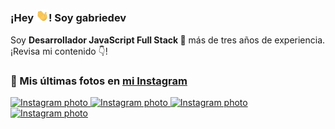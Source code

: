 <h3>¡Hey <img src="https://raw.githubusercontent.com/ABSphreak/ABSphreak/master/gifs/Hi.gif" width="20px" decondig="async">! Soy gabriedev</h3>

<p>Soy <strong>Desarrollador JavaScript Full Stack 🚀</strong> más de tres años de experiencia.<br />¡Revisa mi contenido 👇!</p>

### 📸 Mis últimas fotos en [mi Instagram](https://instagram.com/gabrie.dev)


<a href='https://instagram.com/p/CzMY3lzxgmx' target='_blank'>
  <img width='20%' src='https://instagram.fedi1-1.fna.fbcdn.net/v/t51.2885-15/398916226_819142863293745_2426123683154743297_n.webp?stp=dst-jpg_e35&_nc_ht=instagram.fedi1-1.fna.fbcdn.net&_nc_cat=109&_nc_ohc=KnX4_PfhVgUAX8oChSf&edm=APU89FABAAAA&ccb=7-5&oh=00_AfDpgopLy3zLnLOItMVUsenLaY_S0awblcHJzBQQSc8Z8A&oe=656AD0E9&_nc_sid=bc0c2c' alt='Instagram photo' />
</a>
<a href='https://instagram.com/p/CygbQv4uqxM' target='_blank'>
  <img width='20%' src='https://instagram.fedi1-1.fna.fbcdn.net/v/t51.2885-15/391525959_236593062741789_5868561716480810596_n.webp?stp=dst-jpg_e35&_nc_ht=instagram.fedi1-1.fna.fbcdn.net&_nc_cat=109&_nc_ohc=-UM_wM3plCYAX8MWAxN&edm=APU89FABAAAA&ccb=7-5&oh=00_AfDfhMemNY6cwiN0HNCWYdF7TB2RZPyQJEz-YzGL4-zVfw&oe=656ADDA5&_nc_sid=bc0c2c' alt='Instagram photo' />
</a>
<a href='https://instagram.com/p/CxTmOF6vN8M' target='_blank'>
  <img width='20%' src='https://instagram.fedi1-1.fna.fbcdn.net/v/t51.2885-15/378565944_323878180141713_8920720304536029091_n.jpg?stp=dst-jpg_e15&_nc_ht=instagram.fedi1-1.fna.fbcdn.net&_nc_cat=109&_nc_ohc=ODO6d-RCClAAX-4W9mo&edm=APU89FABAAAA&ccb=7-5&oh=00_AfBXSVNUKXXXrSjdDr5lhvnolE7CeM2x1MZMKTfMdwrDgQ&oe=656BCA18&_nc_sid=bc0c2c' alt='Instagram photo' />
</a>
<a href='https://instagram.com/p/CxLlYVlupp3' target='_blank'>
  <img width='20%' src='https://instagram.fedi1-1.fna.fbcdn.net/v/t51.2885-15/377997579_196784406648750_7872949112471886655_n.webp?stp=dst-jpg_e35&_nc_ht=instagram.fedi1-1.fna.fbcdn.net&_nc_cat=106&_nc_ohc=yoYFtW5_yn4AX8hBk0d&edm=APU89FABAAAA&ccb=7-5&oh=00_AfAtMoLklpaTOWnjb3FuZpOBe8Q0K_DqG8LLgUDxx709Dw&oe=656B351B&_nc_sid=bc0c2c' alt='Instagram photo' />
</a>
